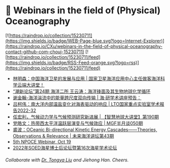 # 🌊 Webinars in the field of (Physical) Oceanography

[![https://raindrop.io/collection/15230711](https://img.shields.io/badge/WEB-Page-blue.svg?logo=Internet-Explorer)](https://raindrop.io/CXu/webinars-in-the-field-of-physical-oceanography-contact-github-com-chouj-15230711) [![https://raindrop.io/collection/15230711/feed](https://img.shields.io/badge/RSS-Feed-orange.svg?logo=rss)](https://raindrop.io/collection/15230711/feed)

<!-- BLOG-POST-LIST:START -->
- [林明森：中国海洋卫星的发展与应用 | 国家卫星海洋应用中心主任做客海洋科学云端大讲堂！](https://mp.weixin.qq.com/s/WkQXkdG2bf9JOoTIHXFDFQ)
- [“潮新论坛”第24期 海洋二所 王云涛：海洋锋面及其生物地球化学循环](https://mp.weixin.qq.com/s/2Cd2Z8z9awP-rGBTHs2EPw)
- [谢金翰-海洋湍流中的能量跨尺度双向传输 | 海·研学术讲座预告：](https://mp.weixin.qq.com/s/3Iv-zLg0MDsFrUC5gKbj-w)
- [吕柯伟：南大洋内部温盐变化对海表驱动的响应 | LTO国家重点实验室学术报告2022-32](https://mp.weixin.qq.com/s/gbx_tgOa2prCeDz8CI9PiQ)
- [任宏利，气候动力学与气候预测研究新进展 | 【智慧地球大讲堂】第190期](https://mp.weixin.qq.com/s/ejMr1oGR2oM2S6HRbBdPqg)
- [党皓文：热带西太平洋温跃层演变与气候效应 | MGF半月谈050期](https://mp.weixin.qq.com/s/oe88IJaoKSAN-eVef4LAYg)
- [裘波：OCeanic Bi-directional Kinetic Energy Cascades——Theories, Observations &amp; Relevance | 未来海洋讲坛第43期](https://mp.weixin.qq.com/s/afCQ6_7w9gC_jQYigGaEZw)
- [5th NPOCE Webinar, Oct 19](https://mp.weixin.qq.com/s/QdEQGOzeYuGxZjgeg2ET7g)
- [2022年SOED海星博士后论坛暨第16次海星学术论坛](https://mp.weixin.qq.com/s/n3lkibQKvxu-dMwJoJwOXw)
<!-- BLOG-POST-LIST:END -->

###### Collaborate with [Dr. Tongya Liu](https://liutongya.github.io/) and Jiehong Han. Cheers.
